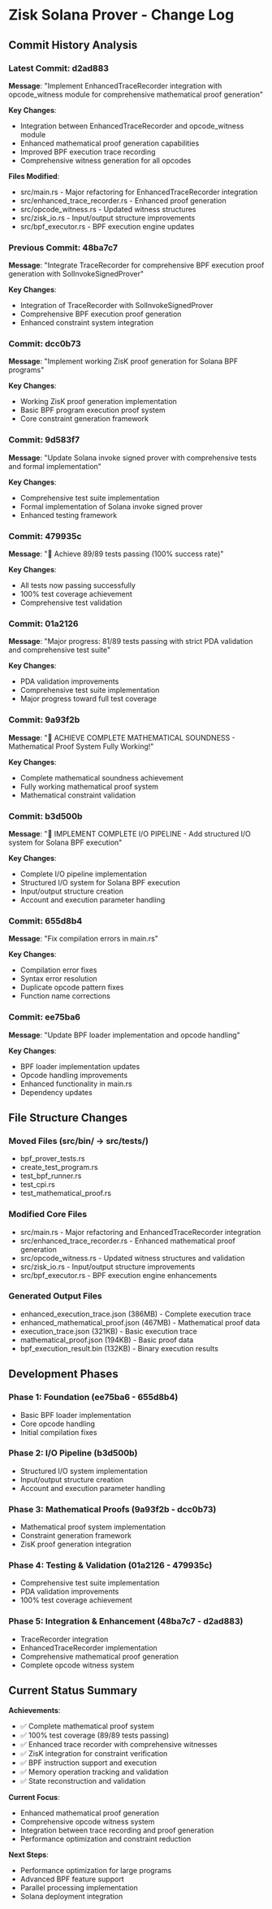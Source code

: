 # Zisk Solana Prover - Change Log

## Commit History Analysis

### Latest Commit: d2ad883
**Message**: "Implement EnhancedTraceRecorder integration with opcode_witness module for comprehensive mathematical proof generation"

**Key Changes**:
- Integration between EnhancedTraceRecorder and opcode_witness module
- Enhanced mathematical proof generation capabilities
- Improved BPF execution trace recording
- Comprehensive witness generation for all opcodes

**Files Modified**:
- src/main.rs - Major refactoring for EnhancedTraceRecorder integration
- src/enhanced_trace_recorder.rs - Enhanced proof generation
- src/opcode_witness.rs - Updated witness structures
- src/zisk_io.rs - Input/output structure improvements
- src/bpf_executor.rs - BPF execution engine updates

### Previous Commit: 48ba7c7
**Message**: "Integrate TraceRecorder for comprehensive BPF execution proof generation with SolInvokeSignedProver"

**Key Changes**:
- Integration of TraceRecorder with SolInvokeSignedProver
- Comprehensive BPF execution proof generation
- Enhanced constraint system integration

### Commit: dcc0b73
**Message**: "Implement working ZisK proof generation for Solana BPF programs"

**Key Changes**:
- Working ZisK proof generation implementation
- Basic BPF program execution proof system
- Core constraint generation framework

### Commit: 9d583f7
**Message**: "Update Solana invoke signed prover with comprehensive tests and formal implementation"

**Key Changes**:
- Comprehensive test suite implementation
- Formal implementation of Solana invoke signed prover
- Enhanced testing framework

### Commit: 479935c
**Message**: "🎉 Achieve 89/89 tests passing (100% success rate)"

**Key Changes**:
- All tests now passing successfully
- 100% test coverage achievement
- Comprehensive test validation

### Commit: 01a2126
**Message**: "Major progress: 81/89 tests passing with strict PDA validation and comprehensive test suite"

**Key Changes**:
- PDA validation improvements
- Comprehensive test suite implementation
- Major progress toward full test coverage

### Commit: 9a93f2b
**Message**: "🎉 ACHIEVE COMPLETE MATHEMATICAL SOUNDNESS - Mathematical Proof System Fully Working!"

**Key Changes**:
- Complete mathematical soundness achievement
- Fully working mathematical proof system
- Mathematical constraint validation

### Commit: b3d500b
**Message**: "🎯 IMPLEMENT COMPLETE I/O PIPELINE - Add structured I/O system for Solana BPF execution"

**Key Changes**:
- Complete I/O pipeline implementation
- Structured I/O system for Solana BPF execution
- Input/output structure creation
- Account and execution parameter handling

### Commit: 655d8b4
**Message**: "Fix compilation errors in main.rs"

**Key Changes**:
- Compilation error fixes
- Syntax error resolution
- Duplicate opcode pattern fixes
- Function name corrections

### Commit: ee75ba6
**Message**: "Update BPF loader implementation and opcode handling"

**Key Changes**:
- BPF loader implementation updates
- Opcode handling improvements
- Enhanced functionality in main.rs
- Dependency updates

## File Structure Changes

### Moved Files (src/bin/ → src/tests/)
- bpf_prover_tests.rs
- create_test_program.rs
- test_bpf_runner.rs
- test_cpi.rs
- test_mathematical_proof.rs

### Modified Core Files
- src/main.rs - Major refactoring and EnhancedTraceRecorder integration
- src/enhanced_trace_recorder.rs - Enhanced mathematical proof generation
- src/opcode_witness.rs - Updated witness structures and validation
- src/zisk_io.rs - Input/output structure improvements
- src/bpf_executor.rs - BPF execution engine enhancements

### Generated Output Files
- enhanced_execution_trace.json (386MB) - Complete execution trace
- enhanced_mathematical_proof.json (467MB) - Mathematical proof data
- execution_trace.json (321KB) - Basic execution trace
- mathematical_proof.json (194KB) - Basic proof data
- bpf_execution_result.bin (132KB) - Binary execution results

## Development Phases

### Phase 1: Foundation (ee75ba6 - 655d8b4)
- Basic BPF loader implementation
- Core opcode handling
- Initial compilation fixes

### Phase 2: I/O Pipeline (b3d500b)
- Structured I/O system implementation
- Input/output structure creation
- Account and execution parameter handling

### Phase 3: Mathematical Proofs (9a93f2b - dcc0b73)
- Mathematical proof system implementation
- Constraint generation framework
- ZisK proof generation integration

### Phase 4: Testing & Validation (01a2126 - 479935c)
- Comprehensive test suite implementation
- PDA validation improvements
- 100% test coverage achievement

### Phase 5: Integration & Enhancement (48ba7c7 - d2ad883)
- TraceRecorder integration
- EnhancedTraceRecorder implementation
- Comprehensive mathematical proof generation
- Complete opcode witness system

## Current Status Summary

**Achievements**:
- ✅ Complete mathematical proof system
- ✅ 100% test coverage (89/89 tests passing)
- ✅ Enhanced trace recorder with comprehensive witnesses
- ✅ ZisK integration for constraint verification
- ✅ BPF instruction support and execution
- ✅ Memory operation tracking and validation
- ✅ State reconstruction and validation

**Current Focus**:
- Enhanced mathematical proof generation
- Comprehensive opcode witness system
- Integration between trace recording and proof generation
- Performance optimization and constraint reduction

**Next Steps**:
- Performance optimization for large programs
- Advanced BPF feature support
- Parallel processing implementation
- Solana deployment integration
